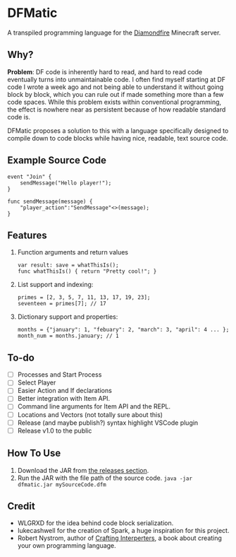 # DFMatic
A transpiled programming language for the [Diamondfire](https://mcdiamondfire.com) Minecraft server.

## Why?
<b>Problem</b>: DF code is inherently hard to read, and hard to read code eventually turns into unmaintainable code. I often find myself starting at DF code I wrote a week ago and not being able to understand it without going block by block, which you can rule out if made something more than a few code spaces. While this problem exists within conventional programming, the effect is nowhere near as persistent because of how readable standard code is.

DFMatic proposes a solution to this with a language specifically designed to compile down to code blocks while having nice, readable, text source code.

## Example Source Code
```
event "Join" {
    sendMessage("Hello player!");
}

func sendMessage(message) {
    "player_action":"SendMessage"<>(message);
}
```

## Features
1. Function arguments and return values
   ```
   var result: save = whatThisIs();
   func whatThisIs() { return "Pretty cool!"; }
   ```
2. List support and indexing:
   ```
   primes = [2, 3, 5, 7, 11, 13, 17, 19, 23];
   seventeen = primes[7]; // 17
   ```
3. Dictionary support and properties:
   ```
   months = {"january": 1, "febuary": 2, "march": 3, "april": 4 ... };
   month_num = months.january; // 1
   ```

## To-do

- [ ] Processes and Start Process
- [ ] Select Player
- [ ] Easier Action and If declarations
- [ ] Better integration with Item API.
- [ ] Command line arguments for Item API and the REPL.
- [ ] Locations and Vectors (not totally sure about this)
- [ ] Release (and maybe publish?) syntax highlight VSCode plugin
- [ ] Release v1.0 to the public
   
## How To Use
1. Download the JAR from [the releases section](https://github.com/fallow64/dfmatic/releases).
2. Run the JAR with the file path of the source code. `java -jar dfmatic.jar mySourceCode.dfm`

## Credit
* WLGRXD for the idea behind code block serialization.
* lukecashwell for the creation of Spark, a huge inspiration for this project.
* Robert Nystrom, author of [Crafting Interperters](https://craftinginterpreters.com/), a book about creating your own programming language. 
